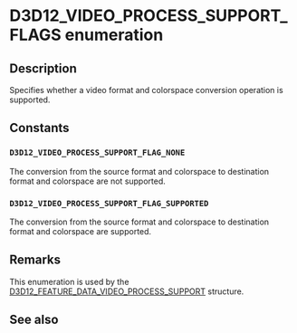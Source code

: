 # D3D12_VIDEO_PROCESS_SUPPORT_FLAGS enumeration

## Description

Specifies whether a video format and colorspace conversion operation is supported.

## Constants

### `D3D12_VIDEO_PROCESS_SUPPORT_FLAG_NONE`

The conversion from the source format and colorspace to destination format and colorspace are not supported.

### `D3D12_VIDEO_PROCESS_SUPPORT_FLAG_SUPPORTED`

The conversion from the source format and colorspace to destination format and colorspace are supported.

## Remarks

This enumeration is used by the [D3D12_FEATURE_DATA_VIDEO_PROCESS_SUPPORT](https://learn.microsoft.com/windows/win32/api/d3d12video/ns-d3d12video-d3d12_feature_data_video_process_support) structure.

## See also